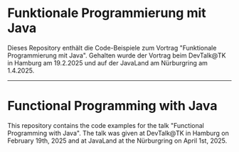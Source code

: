 # Funktionale Programmierung mit Java
Dieses Repository enthält die Code-Beispiele zum Vortrag "Funktionale Programmierung mit Java". Gehalten wurde der Vortrag beim DevTalk@TK in Hamburg am 19.2.2025 und auf der JavaLand am Nürburgring am 1.4.2025.

---
# Functional Programming with Java
This repository contains the code examples for the talk "Functional Programming with Java". The talk was given at DevTalk@TK in Hamburg on February 19th, 2025 and at JavaLand at the Nürburgring on April 1st, 2025.
